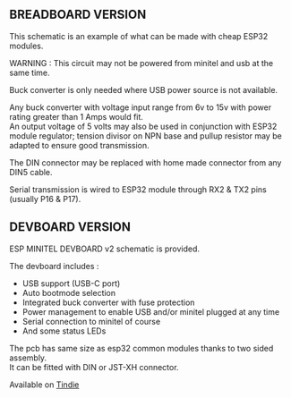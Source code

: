 ## BREADBOARD VERSION
This schematic is an example of what can be made with cheap ESP32 modules.

WARNING : This circuit may not be powered from minitel and usb at the same time.

Buck converter is only needed where USB power source is not available.

Any buck converter with voltage input range from 6v to 15v with power rating greater than 1 Amps would fit.
<br>An output voltage of 5 volts may also be used in conjunction with ESP32 module regulator; tension divisor on NPN base and pullup resistor may be adapted to ensure good transmission.

The DIN connector may be replaced with home made connector from any DIN5 cable.

Serial transmission is wired to ESP32 module through RX2 & TX2 pins (usually P16 & P17).

## DEVBOARD VERSION
ESP MINITEL DEVBOARD v2 schematic is provided.

The devboard includes :
* USB support (USB-C port)
* Auto bootmode selection
* Integrated buck converter with fuse protection
* Power management to enable USB and/or minitel plugged at any time
* Serial connection to minitel of course
* And some status LEDs

The pcb has same size as esp32 common modules thanks to two sided assembly. 
<br>It can be fitted with DIN or JST-XH connector.

Available on [Tindie](https://www.tindie.com/products/25418/)
